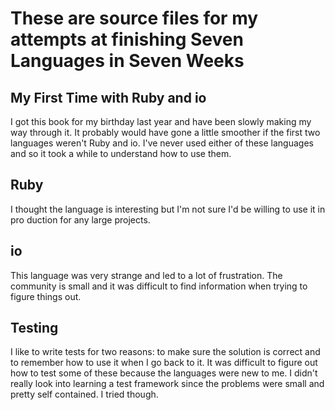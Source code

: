 # These are source files for my attempts at finishing Seven Languages in Seven Weeks

My First Time with Ruby and io
------------------------------

I got this book for my birthday last year and have been slowly making my way through it.
It probably would have gone a little smoother if the first two languages weren't Ruby and 
io. I've never used either of these languages and so it took a while to understand how to use them.

Ruby
----

I thought the language is interesting but 
I'm not sure I'd be willing to use it in pro
duction for any large projects.

io
--

This language was very strange and led to a lot of frustration. 
The community is small and it was difficult to find information when trying to figure things out.

Testing
-------

I like to write tests for two reasons: to make sure the solution is correct and 
to remember how to use it when I go back to it. It was difficult to figure out how to
test some of these because the languages were new to me. I didn't really look into learning
a test framework since the problems were small and pretty self contained. I tried though.
